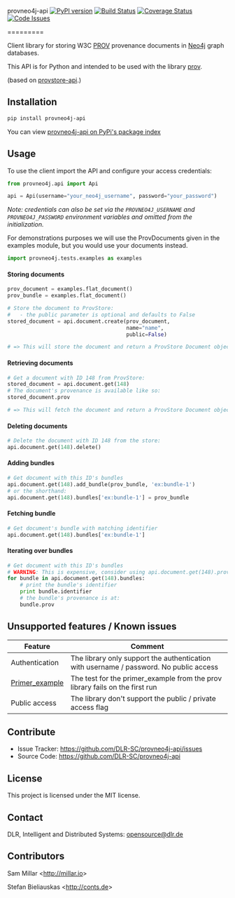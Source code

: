 provneo4j-api [![PyPI version](https://badge.fury.io/py/provneo4j-api.svg)](http://badge.fury.io/py/provneo4j-api) [![Build Status](https://travis-ci.org/DLR-SC/provneo4j-api.svg?branch=master)](https://travis-ci.org/DLR-SC/provneo4j-api) [![Coverage Status](https://coveralls.io/repos/github/DLR-SC/provneo4j-api/badge.svg?branch=master)](https://coveralls.io/github/DLR-SC/provneo4j-api?branch=master) [![Code Issues](https://www.quantifiedcode.com/api/v1/project/f6bd64091aec4c8591cf242fe7132f32/badge.svg)](https://www.quantifiedcode.com/app/project/f6bd64091aec4c8591cf242fe7132f32)

=========

Client library for storing W3C [PROV](https://www.w3.org/TR/2013/NOTE-prov-overview-20130430/) provenance documents in [Neo4j](https://neo4j.com/) graph databases.

This API is for Python and intended to be used with the library [prov](https://github.com/trungdong/prov).

(based on [provstore-api](https://github.com/millar/provstore-api).)

## Installation
```bash
pip install provneo4j-api
```

You can view [provneo4j-api on PyPi's package index](https://pypi.python.org/pypi/provneo4j-api/)
## Usage

To use the client import the API and configure your access credentials:

```python
from provneo4j.api import Api

api = Api(username="your_neo4j_username", password="your_password")
```

*Note: credentials can also be set via the `PROVNEO4J_USERNAME` and `PROVNEO4J_PASSWORD` environment variables and omitted from the initialization.*

For demonstrations purposes we will use the ProvDocuments given in the examples
module, but you would use your documents instead.
```python
import provneo4j.tests.examples as examples
```

#### Storing documents

```python
prov_document = examples.flat_document()
prov_bundle = examples.flat_document()

# Store the document to ProvStore:
#   - the public parameter is optional and defaults to False
stored_document = api.document.create(prov_document,
                                      name="name",
                                      public=False)

# => This will store the document and return a ProvStore Document object
```

#### Retrieving documents

```python
# Get a document with ID 148 from ProvStore:
stored_document = api.document.get(148)
# The document's provenance is available like so:
stored_document.prov

# => This will fetch the document and return a ProvStore Document object
```

#### Deleting documents

```python
# Delete the document with ID 148 from the store:
api.document.get(148).delete()
```

#### Adding bundles

```python
# Get document with this ID's bundles
api.document.get(148).add_bundle(prov_bundle, 'ex:bundle-1')
# or the shorthand:
api.document.get(148).bundles['ex:bundle-1'] = prov_bundle
```

#### Fetching bundle

```python
# Get document's bundle with matching identifier
api.document.get(148).bundles['ex:bundle-1']
```

#### Iterating over bundles
```python
# Get document with this ID's bundles
# WARNING: This is expensive, consider using api.document.get(148).prov.bundles instead
for bundle in api.document.get(148).bundles:
    # print the bundle's identifier
    print bundle.identifier
    # the bundle's provenance is at:
    bundle.prov
```

## Unsupported features / Known issues 

|  Feature | Comment  | 
|---|---|
| Authentication | The library only support the authentication with username / password. No public access  |
| [Primer_example](https://github.com/DLR-SC/provneo4j-api/issues/2)  |  The test for the primer_example from the prov library fails on the first run |
| Public access | The library don't support the public / private access flag |


## Contribute

- Issue Tracker: https://github.com/DLR-SC/provneo4j-api/issues
- Source Code: https://github.com/DLR-SC/provneo4j-api

## License

This project is licensed under the MIT license.

## Contact

DLR, Intelligent and Distributed Systems: opensource@dlr.de

## Contributors

Sam Millar &lt;http://millar.io&gt;

Stefan Bieliauskas &lt;http://conts.de&gt;
